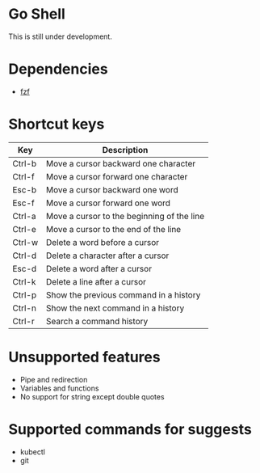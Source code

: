 # Go Shell

This is still under development.

# Dependencies

* [fzf](https://github.com/junegunn/fzf)

# Shortcut keys

| Key | Description |
| --- | ---- |
| Ctrl-b | Move a cursor backward one character |
| Ctrl-f | Move a cursor forward one character |
| Esc-b | Move a cursor backward one word|
| Esc-f | Move a cursor forward one word|
| Ctrl-a | Move a cursor to the beginning of the line |
| Ctrl-e | Move a cursor to the end of the line |
| Ctrl-w | Delete a word before a cursor |
| Ctrl-d | Delete a character after a cursor |
| Esc-d | Delete a word after a cursor |
| Ctrl-k | Delete a line after a cursor |
| Ctrl-p | Show the previous command in a history |
| Ctrl-n | Show the next command in a history |
| Ctrl-r | Search a command history |

# Unsupported features

- Pipe and redirection
- Variables and functions
- No support for string except double quotes

# Supported commands for suggests

- kubectl
- git
